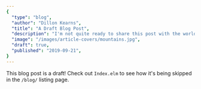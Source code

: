```yaml
---
{
  "type": "blog",
  "author": "Dillon Kearns",
  "title": "A Draft Blog Post",
  "description": "I'm not quite ready to share this post with the world",
  "image": "/images/article-covers/mountains.jpg",
  "draft": true,
  "published": "2019-09-21",
}
---
```


This blog post is a draft! Check out `Index.elm` to see how it's being skipped in the `/blog/` listing page.
